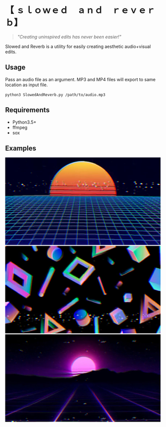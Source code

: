 # 【 ｓｌｏｗｅｄ　ａｎｄ　ｒｅｖｅｒｂ】
>_"Creating uninspired edits has never been easier!"_

Slowed and Reverb is a utility for easily creating aesthetic audio+visual edits.

## Usage
Pass an audio file as an argument. MP3 and MP4 files will export to same location as input file.

`python3 SlowedAndReverb.py /path/to/audio.mp3`

## Requirements
* Python3.5+
* ffmpeg
* sox

## Examples
<img src="/.github/sample3.png" alt="sample3" width="500"/>
<img src="/.github/sample1.png" alt="sample1" width="500"/>
<img src="/.github/sample2.png" alt="sample2" width="500"/>
